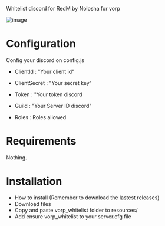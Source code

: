 Whitelist discord for RedM by Nolosha for vorp

![image](https://user-images.githubusercontent.com/93606636/142051884-41164b7c-e451-4dfd-977f-0fc68ad0655d.png)


# Configuration
Config your discord on config.js 

- ClientId : "Your client id"
- ClientSecret : "Your secret key"
- Token : "Your token discord

- Guild : "Your Server ID discord"
- Roles : Roles allowed

# Requirements
Nothing. 

# Installation 

- How to install (Remember to download the lastest releases)
- Download files
- Copy and paste vorp_whitelist folder to resources/
- Add ensure vorp_whitelist to your server.cfg file
